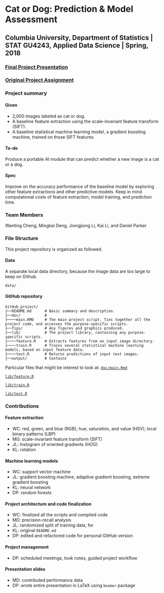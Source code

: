 # Cat or Dog: Prediction & Model Assessment

## Columbia University, Department of Statistics | STAT GU4243,  Applied Data Science | Spring, 2018

### [Final Project Presentation](doc/Presentation/ADS_P2_G6_Presentation.pdf)

### [Original Project Assignment](doc/project2_desc.md)

### Project summary
#### Given 
+ 2,000 images labeled as cat or dog.
+ A baseline feature extraction using the scale-invariant feature transform (SIFT).
+ A baseline statistical machine learning model, a gradient boosting machine, trained on those SIFT features.
#### To-do
Produce a portable AI module that can predict whether a new image is a cat or a dog. 
#### Spec
Improve on the accuracy performance of the baseline model by exploring other feature extractions and other predictive models. Keep in mind computational costs of feature extraction, model training, and prediction time.

### Team Members
Wanting Cheng, Mingkai Deng, Jiongjiong Li, Kai Li, and Daniel Parker

### File Structure
This project repository is organized as followed.
#### Data
A separate local data directory, because the image data are too large to keep on Github.
```
data/
```
#### GitHub repository
```
GitHub_project/
├──README.md      # Basic summary and description.
├──doc/           # 
├────main.RMD     # The main project script. Ties together all the project code, and accesses the purpose-specific scripts.
├──figs/          # Any figures and graphics produced.
├──lib/           # The project library, containing any purpose-specific scripts.
├────feature.R    # Extracts features from an input image directory.
├────train.R      # Trains several statistical machine learning models, based on input feature data.
├────test.R       # Returns predictions of input test images.
├──output/        # Contains 
```
Particular files that might be interest to look at:
[`doc/main.Rmd`](doc/main.Rmd) 

[`lib/feature.R`](lib/feature.R)

[`lib/train.R`](lib/train.R) 

[`lib/test.R`](lib/test.R) 

### Contributions
#### Feature extraction
+ WC: red, green, and blue (RGB); hue, saturation, and value (HSV); local binary patterns (LBP)
+ MG: scale-invariant feature transform (SIFT)
+ JL: histogram of oriented gradients (HOG)
+ KL: rotation
#### Machine learning models
+ WC: support vector machine
+ JL: gradient boosting machine, adaptive gradient boosting, extreme gradient boosting
+ KL: neural network
+ DP: random forests
#### Project architecture and code finalization
+ WC: finalized all the scripts and compiled code
+ MD: precision-recall analysis
+ JL: randomized split of training data, for 
+ KL: original `README.md` 
+ DP: edited and refactored code for personal GitHub version
#### Project management
+ DP: scheduled meetings, took notes, guided project workflow
#### Presentation slides
+ MD: contributed performance data
+ DP: wrote entire presentation in LaTeX using `beamer` package
